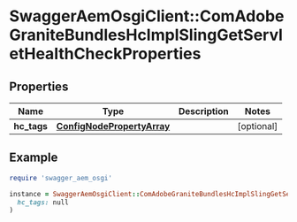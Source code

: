 # SwaggerAemOsgiClient::ComAdobeGraniteBundlesHcImplSlingGetServletHealthCheckProperties

## Properties

| Name | Type | Description | Notes |
| ---- | ---- | ----------- | ----- |
| **hc_tags** | [**ConfigNodePropertyArray**](ConfigNodePropertyArray.md) |  | [optional] |

## Example

```ruby
require 'swagger_aem_osgi'

instance = SwaggerAemOsgiClient::ComAdobeGraniteBundlesHcImplSlingGetServletHealthCheckProperties.new(
  hc_tags: null
)
```

